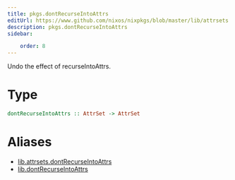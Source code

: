 ```yaml
---
title: pkgs.dontRecurseIntoAttrs
editUrl: https://www.github.com/nixos/nixpkgs/blob/master/lib/attrsets.nix#L1316C5
description: pkgs.dontRecurseIntoAttrs
sidebar:

    order: 8
---
```


Undo the effect of recurseIntoAttrs.

# Type

```haskell
dontRecurseIntoAttrs :: AttrSet -> AttrSet
```


# Aliases

- [lib.attrsets.dontRecurseIntoAttrs](reference/lib/attrsets/lib-attrsets-dontRecurseIntoAttrs)
- [lib.dontRecurseIntoAttrs](reference/lib/lib-dontRecurseIntoAttrs)



